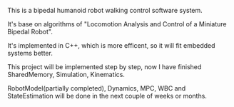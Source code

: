 
This is a bipedal humanoid robot walking control software system.

It's base on algorithms of "Locomotion Analysis and Control of a Miniature Bipedal Robot".

It's implemented in C++, which is more efficent, so it will fit embedded systems better.

This project will be implemented step by step, now I have finished SharedMemory, Simulation, Kinematics.

RobotModel(partially completed), Dynamics, MPC, WBC and StateEstimation will be done in the next couple of weeks or months.